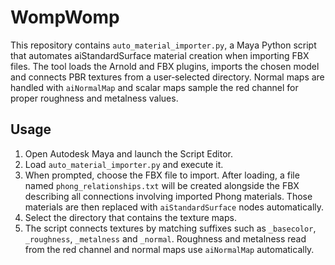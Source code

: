 # WompWomp

This repository contains `auto_material_importer.py`, a Maya Python script that
automates aiStandardSurface material creation when importing FBX files. The
tool loads the Arnold and FBX plugins, imports the chosen model and connects PBR
textures from a user‑selected directory. Normal maps are handled with
`aiNormalMap` and scalar maps sample the red channel for proper roughness and
metalness values.

## Usage
1. Open Autodesk Maya and launch the Script Editor.
2. Load `auto_material_importer.py` and execute it.
3. When prompted, choose the FBX file to import. After loading, a file named
   `phong_relationships.txt` will be created alongside the FBX describing all
   connections involving imported Phong materials. Those materials are then
   replaced with `aiStandardSurface` nodes automatically.
4. Select the directory that contains the texture maps.
5. The script connects textures by matching suffixes such as `_basecolor`,
   `_roughness`, `_metalness` and `_normal`. Roughness and metalness read from
   the red channel and normal maps use `aiNormalMap` automatically.

